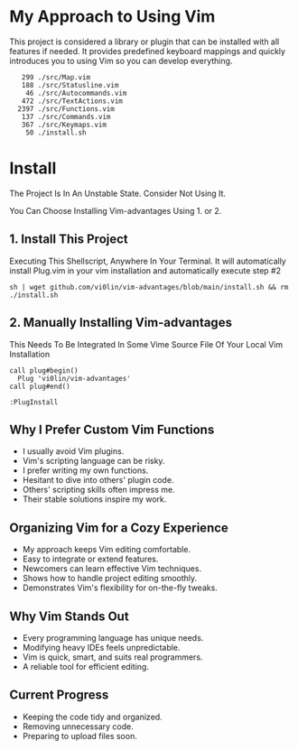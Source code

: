 # My Approach to Using Vim
This project is considered a library or plugin
that can be installed with all features if
needed. It provides predefined keyboard mappings and quickly
introduces you to using Vim so you can
develop everything.

```
   299 ./src/Map.vim
   188 ./src/Statusline.vim
    46 ./src/Autocommands.vim
   472 ./src/TextActions.vim
  2397 ./src/Functions.vim
   137 ./src/Commands.vim
   367 ./src/Keymaps.vim
    50 ./install.sh
```

# Install
The Project Is In An Unstable State.
Consider Not Using It.

You Can Choose Installing Vim-advantages Using 1. or 2.
## 1. Install This Project
Executing This Shellscript, Anywhere In Your Terminal. It will automatically install Plug.vim in your vim installation and automatically execute step #2
```
sh | wget github.com/vi0lin/vim-advantages/blob/main/install.sh && rm ./install.sh
```

## 2. Manually Installing Vim-advantages
This Needs To Be Integrated In Some Vime Source File Of Your Local Vim Installation
```
call plug#begin()
  Plug 'vi0lin/vim-advantages'
call plug#end()

:PlugInstall
```
## Why I Prefer Custom Vim Functions
- I usually avoid Vim plugins.
- Vim's scripting language can be risky.
- I prefer writing my own functions.
- Hesitant to dive into others' plugin code.
- Others' scripting skills often impress me.
- Their stable solutions inspire my work.

## Organizing Vim for a Cozy Experience
- My approach keeps Vim editing comfortable.
- Easy to integrate or extend features.
- Newcomers can learn effective Vim techniques.
- Shows how to handle project editing smoothly.
- Demonstrates Vim's flexibility for on-the-fly tweaks.

## Why Vim Stands Out
- Every programming language has unique needs.
- Modifying heavy IDEs feels unpredictable.
- Vim is quick, smart, and suits real programmers.
- A reliable tool for efficient editing.

## Current Progress
- Keeping the code tidy and organized.
- Removing unnecessary code.
- Preparing to upload files soon.
